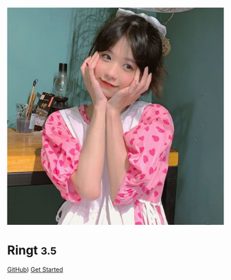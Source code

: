

![logo](logo.jpg)

# Ringt <small>3.5</small>


[GitHub](https://github.com/ringt/ringt.github.io))
[Get Started](README)
